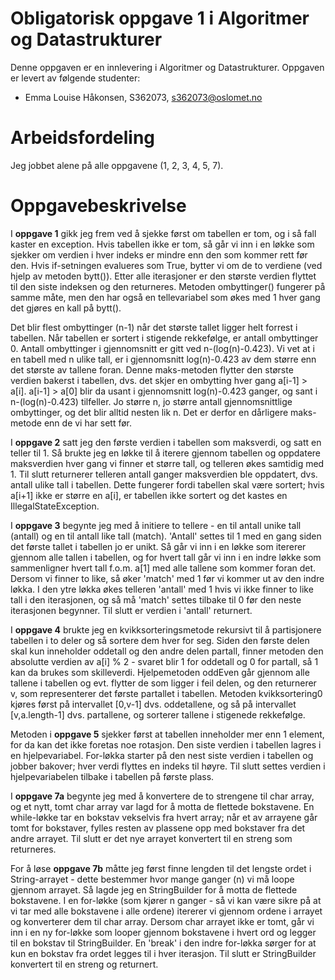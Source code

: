 # Obligatorisk oppgave 1 i Algoritmer og Datastrukturer

Denne oppgaven er en innlevering i Algoritmer og Datastrukturer. 
Oppgaven er levert av følgende studenter:
* Emma Louise Håkonsen, S362073, s362073@oslomet.no

# Arbeidsfordeling

Jeg jobbet alene på alle oppgavene (1, 2, 3, 4, 5, 7).

# Oppgavebeskrivelse

I **oppgave 1** gikk jeg frem ved å sjekke først om tabellen er tom, og i så fall kaster en exception.
Hvis tabellen ikke er tom, så går vi inn i en løkke som sjekker om verdien i hver indeks er mindre enn den som kommer
rett før den. Hvis if-setningen evalueres som True, bytter vi om de to verdiene (ved hjelp av metoden bytt()). Etter alle 
iterasjoner er den største verdien flyttet til den siste indeksen og den returneres. Metoden ombyttinger() fungerer
på samme måte, men den har også en tellevariabel som økes med 1 hver gang det gjøres en kall på bytt().

Det blir flest ombyttinger (n-1) når det største tallet ligger helt forrest i tabellen.
Når tabellen er sortert i stigende rekkefølge, er antall ombyttinger 0.
Antall ombyttinger i gjennomsnitt er gitt ved n-(log(n)-0.423).
Vi vet at i en tabell med n ulike tall, er i gjennomsnitt log(n)-0.423 av dem større enn det største av tallene foran. 
Denne maks-metoden flytter den største verdien bakerst i tabellen, dvs. det skjer en ombytting hver gang a[i-1] > a[i]. 
a[i-1] > a[0] blir da usant i gjennomsnitt log(n)-0.423 ganger, og sant i n-(log(n)-0.423) tilfeller. Jo større n, 
jo større antall gjennomsnittlige ombyttinger, og det blir alltid nesten lik n. Det er derfor en dårligere maks-metode 
enn de vi har sett før.

I **oppgave 2** satt jeg den første verdien i tabellen som maksverdi, og satt en teller til 1. Så brukte jeg en løkke 
til å iterere gjennom tabellen og oppdatere maksverdien hver gang vi finner et større tall, og telleren økes samtidig
med 1. Til slutt returnerer telleren antall ganger maksverdien ble oppdatert, dvs. antall ulike tall i tabellen.
Dette fungerer fordi tabellen skal være sortert; hvis a[i+1] ikke er større en a[i], er tabellen ikke sortert og det
kastes en IllegalStateException.

I **oppgave 3** begynte jeg med å initiere to tellere - en til antall unike tall (antall) og en til antall like tall (match).
'Antall' settes til 1 med en gang siden det første tallet i tabellen jo er unikt. Så går vi inn i en løkke som itererer 
gjennom alle tallen i tabellen, og for hvert tall går vi inn i en indre løkke som sammenligner hvert tall f.o.m. a[1] med 
alle tallene som kommer foran det. Dersom vi finner to like, så øker 'match' med 1 før vi kommer ut av den indre løkka.
I den ytre løkka økes telleren 'antall' med 1 hvis vi ikke finner to like tall i den iterasjonen, og så må 'match' settes
tilbake til 0 før den neste iterasjonen begynner. Til slutt er verdien i 'antall' returnert.

I **oppgave 4** brukte jeg en kvikksorteringsmetode rekursivt til å partisjonere tabellen i to deler og så sortere dem
hver for seg. Siden den første delen skal kun inneholder oddetall og den andre delen partall, finner metoden den 
absolutte verdien av a[i] % 2 - svaret blir 1 for oddetall og 0 for partall, så 1 kan da brukes som skilleverdi.
Hjelpemetoden oddEven går gjennom alle tallene i tabellen og evt. flytter de som ligger i feil delen, og den returnerer
v, som representerer det første partallet i tabellen. Metoden kvikksortering0 kjøres først på intervallet [0,v-1] dvs. 
oddetallene, og så på intervallet [v,a.length-1] dvs. partallene, og sorterer tallene i stigenede rekkefølge.

Metoden i **oppgave 5** sjekker først at tabellen inneholder mer enn 1 element, for da kan det ikke foretas noe rotasjon.
Den siste verdien i tabellen lagres i en hjelpevariabel. For-løkka starter på den nest siste verdien i tabellen og jobber
bakover; hver verdi flyttes en indeks til høyre. Til slutt settes verdien i hjelpevariabelen tilbake i tabellen på første
plass.

I **oppgave 7a** begynte jeg med å konvertere de to strengene til char array, og et nytt, tomt char array var lagd for å 
motta de flettede bokstavene. En while-løkke tar en bokstav vekselvis fra hvert array; når et av arrayene går tomt for 
bokstaver, fylles resten av plassene opp med bokstaver fra det andre arrayet. Til slutt er det nye arrayet konvertert 
til en streng som returneres.

For å løse **oppgave 7b** måtte jeg først finne lengden til det lengste ordet i String-arrayet - dette bestemmer hvor 
mange ganger (n) vi må loope gjennom arrayet. Så lagde jeg en StringBuilder for å motta de flettede bokstavene. I en 
for-løkke (som kjører n ganger - så vi kan være sikre på at vi tar med alle bokstavene i alle ordene) itererer vi gjennom 
ordene i arrayet og konverterer dem til char array. Dersom char arrayet ikke er tomt, går vi inn i en ny for-løkke som 
looper gjennom bokstavene i hvert ord og legger til en bokstav til StringBuilder. En 'break' i den indre for-løkka sørger 
for at kun en bokstav fra ordet legges til i hver iterasjon. Til slutt er StringBuilder konvertert til en streng og
returnert.